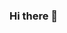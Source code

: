 ### Hi there 👋

<!--
**EnriqueRamosCalvo/EnriqueRamosCalvo** is a ✨ _special_ ✨ repository because its `README.md` (this file) appears on your GitHub profile.

Here are some ideas to get you started:

- 🔭 I’m not currently working, i am studing in Academlo academy 
- 🌱 I’m currently learning Javascript
- 👯 I’m looking to collaborate on Facebook
-->

